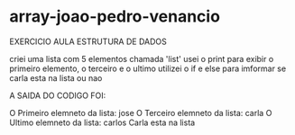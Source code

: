 # array-joao-pedro-venancio

EXERCICIO AULA ESTRUTURA DE DADOS

criei uma lista com 5 elementos chamada 'list'
usei o print para exibir o primeiro elemento, o terceiro e o ultimo
utilizei o if e else para imformar se carla esta na lista ou nao


A SAIDA DO CODIGO FOI:

O Primeiro elemneto da lista: 
jose
O Terceiro elemneto da lista: 
carla
O Ultimo elemneto da lista: 
carlos
Carla esta na lista
